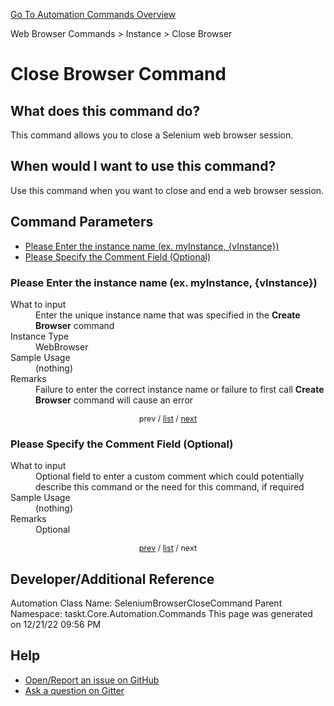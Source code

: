 <!--TITLE: Close Browser Command -->
<!-- SUBTITLE: a command in the Web Browser Commands group. -->
[Go To Automation Commands Overview](/automation-commands.md)


Web Browser Commands &gt; Instance &gt; Close Browser


# Close Browser Command


## What does this command do?
This command allows you to close a Selenium web browser session.


## When would I want to use this command?
Use this command when you want to close and end a web browser session.


<a id="param_list"></a>
## Command Parameters
- [Please Enter the instance name (ex. myInstance, {vInstance})](#param_0)
- [Please Specify the Comment Field (Optional)](#param_1)


<a id="param_0"></a>
### Please Enter the instance name (ex. myInstance, {vInstance})


<dl>
<dt>What to input</dt><dd>Enter the unique instance name that was specified in the <strong>Create Browser</strong> command</dd>
<dt>Instance Type</dt><dd>WebBrowser</dd>
<dt>Sample Usage</dt><dd>(nothing)</dd>
<dt>Remarks</dt><dd>Failure to enter the correct instance name or failure to first call <strong>Create Browser</strong> command will cause an error</dd>
</dl>




<div style="font-size: 90%; text-align: center">


prev / [list](#param_list) / [next](#param_1)


</div>


<a id="param_1"></a>
### Please Specify the Comment Field (Optional)


<dl>
<dt>What to input</dt><dd>Optional field to enter a custom comment which could potentially describe this command or the need for this command, if required</dd>
<dt>Sample Usage</dt><dd>(nothing)</dd>
<dt>Remarks</dt><dd>Optional</dd>
</dl>




<div style="font-size: 90%; text-align: center">


[prev](#param_1) / [list](#param_list) / next


</div>


## Developer/Additional Reference
Automation Class Name: SeleniumBrowserCloseCommand
Parent Namespace: taskt.Core.Automation.Commands
This page was generated on 12/21/22 09:56 PM


## Help
- [Open/Report an issue on GitHub](https://github.com/saucepleez/taskt/issues/new)
- [Ask a question on Gitter](https://gitter.im/taskt-rpa/Lobby)
